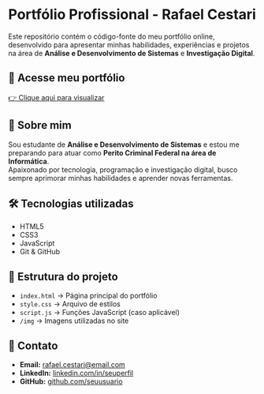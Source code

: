 # Portfólio Profissional - Rafael Cestari

Este repositório contém o código-fonte do meu portfólio online, desenvolvido para apresentar minhas habilidades, experiências e projetos na área de **Análise e Desenvolvimento de Sistemas** e **Investigação Digital**.

## 🔗 Acesse meu portfólio
[👉 Clique aqui para visualizar](https://SEUUSUARIO.github.io)

## 📌 Sobre mim
Sou estudante de **Análise e Desenvolvimento de Sistemas** e estou me preparando para atuar como **Perito Criminal Federal na área de Informática**.  
Apaixonado por tecnologia, programação e investigação digital, busco sempre aprimorar minhas habilidades e aprender novas ferramentas.

## 🛠️ Tecnologias utilizadas
- HTML5
- CSS3
- JavaScript
- Git & GitHub

## 📂 Estrutura do projeto
- `index.html` → Página principal do portfólio
- `style.css` → Arquivo de estilos
- `script.js` → Funções JavaScript (caso aplicável)
- `/img` → Imagens utilizadas no site

## 📧 Contato
- **Email:** rafael.cestari@email.com
- **LinkedIn:** [linkedin.com/in/seuperfil](https://linkedin.com/in/seuperfil)
- **GitHub:** [github.com/seuusuario](https://github.com/seuusuario)
